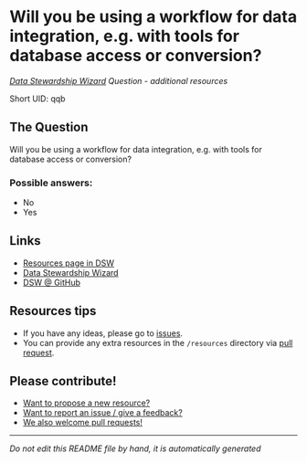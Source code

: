 # Will you be using a workflow for data integration, e.g. with tools for database access or conversion?

*[Data Stewardship Wizard] Question - additional resources*

Short UID: qqb

## The Question

Will you be using a workflow for data integration, e.g. with tools for database access or conversion?

### Possible answers:

  * No 
  * Yes 

## Links

  * [Resources page in DSW]
  * [Data Stewardship Wizard]
  * [DSW @ GitHub]


## Resources tips

  * If you have any ideas, please go to [issues].
  * You can provide any extra resources in the `/resources` directory via [pull request].

## Please contribute!

  * [Want to propose a new resource?](https://github.com/DSQResources/DSQ-qqb/issues/new)
  * [Want to report an issue / give a feedback?](https://github.com/DSQResources/DSQ-qqb/issues/new)
  * [We also welcome pull requests!](https://github.com/DSQResources/DSQ-qqb/pulls)

----

*Do not edit this README file by hand, it is automatically generated*

[Data Stewardship Wizard]: https://dmp.fairdata.solutions
[Resources page in DSW]: https://dmp.fairdata.solutions/resources/qqb
[DSW @ GitHub]: https://github.com/DataStewardshipWizard
[issues]: https://help.github.com/articles/about-issues/
[pull request]: https://help.github.com/articles/about-pull-requests/